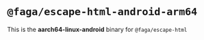 # `@faga/escape-html-android-arm64`

This is the **aarch64-linux-android** binary for `@faga/escape-html`
